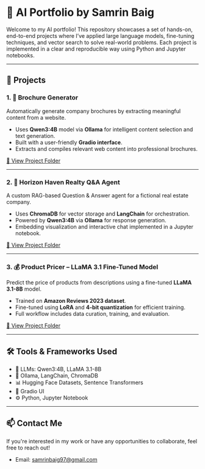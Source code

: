 # 🧠 AI Portfolio by Samrin Baig

Welcome to my AI portfolio! This repository showcases a set of hands-on, end-to-end projects where I’ve applied large language models, fine-tuning techniques, and vector search to solve real-world problems. Each project is implemented in a clear and reproducible way using Python and Jupyter notebooks.

---

## 📁 Projects

### 1. 🚀 Brochure Generator
Automatically generate company brochures by extracting meaningful content from a website.

- Uses **Qwen3:4B** model via **Ollama** for intelligent content selection and text generation.
- Built with a user-friendly **Gradio interface**.
- Extracts and compiles relevant web content into professional brochures.

[🔗 View Project Folder](./Website-Brochure-Generator)

---

### 2. 🏡 Horizon Haven Realty Q&A Agent
A custom RAG-based Question & Answer agent for a fictional real estate company.

- Uses **ChromaDB** for vector storage and **LangChain** for orchestration.
- Powered by **Qwen3:4B** via **Ollama** for response generation.
- Embedding visualization and interactive chat implemented in a Jupyter notebook.

[🔗 View Project Folder](./Horizon-Haven-Realty-RAG)

---

### 3. 💰 Product Pricer – LLaMA 3.1 Fine-Tuned Model
Predict the price of products from descriptions using a fine-tuned **LLaMA 3.1-8B** model.

- Trained on **Amazon Reviews 2023 dataset**.
- Fine-tuned using **LoRA** and **4-bit quantization** for efficient training.
- Full workflow includes data curation, training, and evaluation.

[🔗 View Project Folder](./Pricer)

---

## 🛠️ Tools & Frameworks Used
- 🧠 LLMs: Qwen3:4B, LLaMA 3.1-8B
- 🧩 Ollama, LangChain, ChromaDB
- 📊 Hugging Face Datasets, Sentence Transformers
- 🎨 Gradio UI
- ⚙️ Python, Jupyter Notebook

---

## 📫 Contact Me
If you're interested in my work or have any opportunities to collaborate, feel free to reach out!
- Email: samrinbaig97@gmail.com
